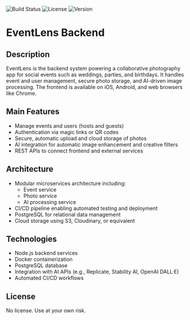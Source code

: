 ![Build Status](https://img.shields.io/github/actions/workflow/status/usuario/eventlens-backend/ci.yml)
![License](https://img.shields.io/badge/license-none-lightgrey)
![Version](https://img.shields.io/badge/version-1.0.0-blue)

# EventLens Backend

## Description  
EventLens is the backend system powering a collaborative photography app for social events such as weddings, parties, and birthdays. It handles event and user management, secure photo storage, and AI-driven image processing. The frontend is available on iOS, Android, and web browsers like Chrome.

## Main Features  
- Manage events and users (hosts and guests)  
- Authentication via magic links or QR codes  
- Secure, automatic upload and cloud storage of photos  
- AI integration for automatic image enhancement and creative filters  
- REST APIs to connect frontend and external services  

## Architecture  
- Modular microservices architecture including:  
  - Event service  
  - Photo service  
  - AI processing service  
- CI/CD pipeline enabling automated testing and deployment  
- PostgreSQL for relational data management  
- Cloud storage using S3, Cloudinary, or equivalent  

## Technologies  
- Node.js backend services  
- Docker containerization  
- PostgreSQL database  
- Integration with AI APIs (e.g., Replicate, Stability AI, OpenAI DALL·E)  
- Automated CI/CD workflows  

## License  
No license. Use at your own risk.